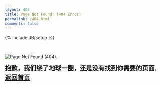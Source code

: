 ```yaml
---
layout: 404
title: Page Not Found! (404 Error)
permalink: /404.html
comments: false
---
```

{% include JB/setup %}

<img style="margin-top: 30px;" src="{{ ASSET_PATH }}/img/404.jpg" alt="Page Not Found (404).">

<strong style="font-size:20px; line-height: 150%">抱歉，我们绕了地球一圈，还是没有找到你需要的页面.<br/>[返回首页](/)</strong>

